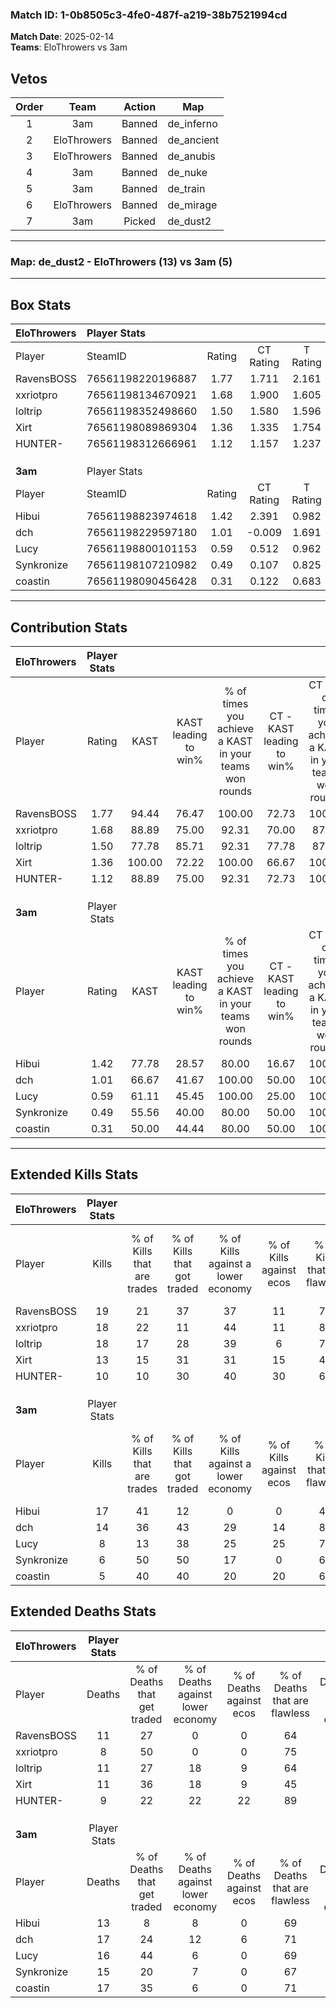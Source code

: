 ### Match ID: 1-0b8505c3-4fe0-487f-a219-38b7521994cd  
**Match Date**: 2025-02-14  
**Teams**: EloThrowers vs 3am  

## Vetos  

| Order | Team | Action | Map |
| :---: | :--: | :----: | --- |
| 1 | 3am | Banned | de_inferno |
| 2 | EloThrowers | Banned | de_ancient |
| 3 | EloThrowers | Banned | de_anubis |
| 4 | 3am | Banned | de_nuke |
| 5 | 3am | Banned | de_train |
| 6 | EloThrowers | Banned | de_mirage |
| 7 | 3am | Picked | de_dust2 |

---  

### **Map**: de_dust2 - EloThrowers (13) vs 3am (5)  
---  

## Box Stats  

| **EloThrowers** | Player Stats      |        |           |          |        |       |       |         |        |      |     |
| :- | :- | :-: | :-: | :-: | :-: | :-: | :-: | :-: | :-: | :-: | :-: |
| Player          | SteamID           | Rating | CT Rating | T Rating |  KAST  |  ADR  | Kills | Assists | Deaths | K/D  | HS% |
| RavensBOSS      | 76561198220196887 |  1.77  |   1.711   |  2.161   | 94.44  | 120.1 |  19   |    9    |   11   | 1.73 | 57  |
| xxriotpro       | 76561198134670921 |  1.68  |   1.900   |  1.605   | 88.89  | 101.0 |  18   |    4    |   8    | 2.25 | 44  |
| loltrip         | 76561198352498660 |  1.50  |   1.580   |  1.596   | 77.78  | 95.5  |  18   |    4    |   11   | 1.64 | 55  |
| Xirt            | 76561198089869304 |  1.36  |   1.335   |  1.754   | 100.00 | 72.8  |  13   |    6    |   11   | 1.18 | 38  |
| HUNTER-         | 76561198312666961 |  1.12  |   1.157   |  1.237   | 88.89  | 55.8  |  10   |    4    |   9    | 1.11 | 50  |
|                 |                   |        |           |          |        |       |       |         |        |      |     |
|                 |                   |        |           |          |        |       |       |         |        |      |     |
|                 |                   |        |           |          |        |       |       |         |        |      |     |
| **3am**         | Player Stats      |        |           |          |        |       |       |         |        |      |     |
| Player          | SteamID           | Rating | CT Rating | T Rating |  KAST  |  ADR  | Kills | Assists | Deaths | K/D  | HS% |
| Hibui           | 76561198823974618 |  1.42  |   2.391   |  0.982   | 77.78  | 111.3 |  17   |    1    |   13   | 1.31 | 64  |
| dch             | 76561198229597180 |  1.01  |  -0.009   |  1.691   | 66.67  | 85.1  |  14   |    3    |   17   | 0.82 | 64  |
| Lucy            | 76561198800101153 |  0.59  |   0.512   |  0.962   | 61.11  | 50.8  |   8   |    2    |   16   | 0.50 | 50  |
| Synkronize      | 76561198107210982 |  0.49  |   0.107   |  0.825   | 55.56  | 51.8  |   6   |    3    |   15   | 0.40 | 33  |
| coastin         | 76561198090456428 |  0.31  |   0.122   |  0.683   | 50.00  | 43.8  |   5   |    2    |   17   | 0.29 | 60  |
---  

## Contribution Stats  

| **EloThrowers** | Player Stats |        |                      |                                                        |                           |                                                             |                          |                                                            |
| :- | :-: | :-: | :-: | :-: | :-: | :-: | :-: | :-: |
| Player          |    Rating    |  KAST  | KAST leading to win% | % of times you achieve a KAST in your teams won rounds | CT - KAST leading to win% | CT - % of times you achieve a KAST in your teams won rounds | T - KAST leading to win% | T - % of times you achieve a KAST in your teams won rounds |
| RavensBOSS      |     1.77     | 94.44  |        76.47         |                         100.00                         |           72.73           |                           100.00                            |          83.33           |                           100.00                           |
| xxriotpro       |     1.68     | 88.89  |        75.00         |                         92.31                          |           70.00           |                            87.50                            |          83.33           |                           100.00                           |
| loltrip         |     1.50     | 77.78  |        85.71         |                         92.31                          |           77.78           |                            87.50                            |          100.00          |                           100.00                           |
| Xirt            |     1.36     | 100.00 |        72.22         |                         100.00                         |           66.67           |                           100.00                            |          83.33           |                           100.00                           |
| HUNTER-         |     1.12     | 88.89  |        75.00         |                         92.31                          |           72.73           |                           100.00                            |          80.00           |                           80.00                            |
|                 |              |        |                      |                                                        |                           |                                                             |                          |                                                            |
|                 |              |        |                      |                                                        |                           |                                                             |                          |                                                            |
|                 |              |        |                      |                                                        |                           |                                                             |                          |                                                            |
| **3am**         | Player Stats |        |                      |                                                        |                           |                                                             |                          |                                                            |
| Player          |    Rating    |  KAST  | KAST leading to win% | % of times you achieve a KAST in your teams won rounds | CT - KAST leading to win% | CT - % of times you achieve a KAST in your teams won rounds | T - KAST leading to win% | T - % of times you achieve a KAST in your teams won rounds |
| Hibui           |     1.42     | 77.78  |        28.57         |                         80.00                          |           16.67           |                           100.00                            |          37.50           |                           75.00                            |
| dch             |     1.01     | 66.67  |        41.67         |                         100.00                         |           50.00           |                           100.00                            |          40.00           |                           100.00                           |
| Lucy            |     0.59     | 61.11  |        45.45         |                         100.00                         |           25.00           |                           100.00                            |          57.14           |                           100.00                           |
| Synkronize      |     0.49     | 55.56  |        40.00         |                         80.00                          |           50.00           |                           100.00                            |          37.50           |                           75.00                            |
| coastin         |     0.31     | 50.00  |        44.44         |                         80.00                          |           50.00           |                           100.00                            |          42.86           |                           75.00                            |
---  

## Extended Kills Stats  

| **EloThrowers** | Player Stats |                            |                            |                                    |                         |                              |                                 |                                       |                    |           |
| :- | :-: | :-: | :-: | :-: | :-: | :-: | :-: | :-: | :-: | :-: |
| Player          |    Kills     | % of Kills that are trades | % of Kills that got traded | % of Kills against a lower economy | % of Kills against ecos | % of Kills that are flawless | % of Kills that are close duels | % of Kills that are assisted by flash | Pistol Round Kills | AWP Kills |
| RavensBOSS      |      19      |             21             |             37             |                 37                 |           11            |              74              |               11                |                  16                   |         1          |     0     |
| xxriotpro       |      18      |             22             |             11             |                 44                 |           11            |              83              |                0                |                  22                   |         1          |    10     |
| loltrip         |      18      |             17             |             28             |                 39                 |            6            |              72              |                0                |                  11                   |         6          |     0     |
| Xirt            |      13      |             15             |             31             |                 31                 |           15            |              46              |                8                |                   0                   |         1          |     0     |
| HUNTER-         |      10      |             10             |             30             |                 40                 |           30            |              60              |                0                |                   0                   |         0          |     0     |
|                 |              |                            |                            |                                    |                         |                              |                                 |                                       |                    |           |
|                 |              |                            |                            |                                    |                         |                              |                                 |                                       |                    |           |
|                 |              |                            |                            |                                    |                         |                              |                                 |                                       |                    |           |
| **3am**         | Player Stats |                            |                            |                                    |                         |                              |                                 |                                       |                    |           |
| Player          |    Kills     | % of Kills that are trades | % of Kills that got traded | % of Kills against a lower economy | % of Kills against ecos | % of Kills that are flawless | % of Kills that are close duels | % of Kills that are assisted by flash | Pistol Round Kills | AWP Kills |
| Hibui           |      17      |             41             |             12             |                 0                  |            0            |              47              |                6                |                   0                   |         5          |     0     |
| dch             |      14      |             36             |             43             |                 29                 |           14            |              86              |                0                |                   7                   |         2          |     0     |
| Lucy            |      8       |             13             |             38             |                 25                 |           25            |              75              |                0                |                   0                   |         1          |     4     |
| Synkronize      |      6       |             50             |             50             |                 17                 |            0            |              67              |               17                |                  17                   |         1          |     0     |
| coastin         |      5       |             40             |             40             |                 20                 |           20            |              60              |               20                |                   0                   |         0          |     0     |
## Extended Deaths Stats  

| **EloThrowers** | Player Stats |                             |                                   |                          |                               |                            |                           |               |
| :- | :-: | :-: | :-: | :-: | :-: | :-: | :-: | :-: |
| Player          |    Deaths    | % of Deaths that get traded | % of Deaths against lower economy | % of Deaths against ecos | % of Deaths that are flawless | % of Deaths that are close | % of Deaths while blinded | Deaths to AWP |
| RavensBOSS      |      11      |             27              |                 0                 |            0             |              64               |             9              |             0             |       1       |
| xxriotpro       |      8       |             50              |                 0                 |            0             |              75               |             13             |             0             |       1       |
| loltrip         |      11      |             27              |                18                 |            9             |              64               |             0              |             9             |       1       |
| Xirt            |      11      |             36              |                18                 |            9             |              45               |             9              |             9             |       0       |
| HUNTER-         |      9       |             22              |                22                 |            22            |              89               |             0              |             0             |       1       |
|                 |              |                             |                                   |                          |                               |                            |                           |               |
|                 |              |                             |                                   |                          |                               |                            |                           |               |
|                 |              |                             |                                   |                          |                               |                            |                           |               |
| **3am**         | Player Stats |                             |                                   |                          |                               |                            |                           |               |
| Player          |    Deaths    | % of Deaths that get traded | % of Deaths against lower economy | % of Deaths against ecos | % of Deaths that are flawless | % of Deaths that are close | % of Deaths while blinded | Deaths to AWP |
| Hibui           |      13      |              8              |                 8                 |            0             |              69               |             8              |             8             |       3       |
| dch             |      17      |             24              |                12                 |            6             |              71               |             0              |             6             |       0       |
| Lucy            |      16      |             44              |                 6                 |            0             |              69               |             0              |            13             |       2       |
| Synkronize      |      15      |             20              |                 7                 |            0             |              67               |             7              |            13             |       3       |
| coastin         |      17      |             35              |                 6                 |            0             |              71               |             6              |            18             |       2       |
